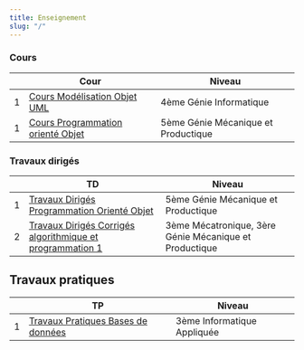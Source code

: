```yaml
---
title: Enseignement
slug: "/"
---
```


### Cours

<div class="contentTableContainer">

|     | Cour                                                                    | Niveau |
| --- | ------------------------------------------------------------------------ | ----------------- |
| 1   | [Cours Modélisation Objet UML](/pdf/cours/uml.pdf) | 4ème Génie Informatique    |
| 1   | [Cours Programmation orienté Objet](/pdf/cours/oop.pdf) |   5ème Génie Mécanique et Productique    |

</div>

### Travaux dirigés

<div class="contentTableContainer">

|     | TD                                                                   | Niveau |
| --- | ----------------------------------------------------------------------- | ----------------- |
| 1   | [Travaux Dirigés Programmation Orienté Objet](pdf/td/oop.pdf) | 5ème Génie Mécanique et Productique  |
| 2   | [Travaux Dirigés Corrigés algorithmique et programmation 1](pdf/td/algo.pdf)          |   3ème Mécatronique, 3ère Génie Mécanique et Productique      |

</div>

## Travaux pratiques

|     | TP                                                                      | Niveau |
| --- | ----------------------------------------------------------------------- | ----------------- |
| 1   | [Travaux Pratiques Bases de données](pdf/tp/bdd.pdf) |  3ème Informatique Appliquée  |


